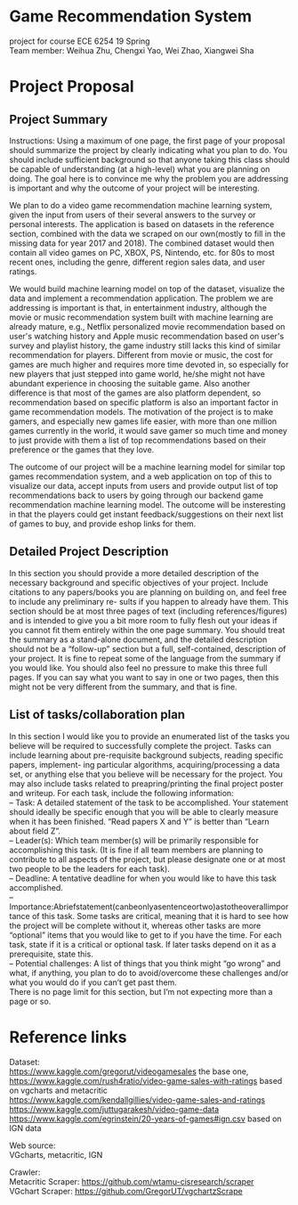 # Game Recommendation System
project for course ECE 6254 19 Spring  
Team member: Weihua Zhu, Chengxi Yao, Wei Zhao, Xiangwei Sha

# Project Proposal
## Project Summary
Instructions: Using a maximum of one page, the first page of your proposal should summarize the project by clearly indicating what you plan to do. You should include sufficient background so that anyone taking this class should be capable of understanding (at a high-level) what you are planning on doing. The goal here is to convince me why the problem you are addressing is important and why the outcome of your project will be interesting.  

We plan to do a video game recommendation machine learning system, given the input from users of their several answers to the survey or personal interests. The application is based on datasets in the reference section, combined with the data we scraped on our own(mostly to fill in the missing data for year 2017 and 2018). The combined dataset would then contain all video games on PC, XBOX, PS, Nintendo, etc. for 80s to most recent ones, including the genre, different region sales data, and user ratings.  

We would build machine learning model on top of the dataset, visualize the data and implement a recommendation application. The problem we are addressing is important is that, in entertainment industry, although the movie or music recommendation system built with machine learning are already mature, e.g., Netflix personalized movie recommendation based on user's watching history and Apple music recommendation based on user's survey and playlist history, the game industry still lacks this kind of similar recommendation for players. Different from movie or music, the cost for games are much higher and requires more time devoted in, so especially for new players that just stepped into game world, he/she might not have abundant experience in choosing the suitable game. Also another difference is that most of the games are also platform dependent, so recommendation based on specific platform is also an important factor in game recommendation models. The motivation of the project is to make gamers, and especially new games life easier, with more than one million games currently in the world, it would save gamer so much time and money to just provide with them a list of top recommendations based on their preference or the games that they love.

The outcome of our project will be a machine learning model for similar top games recommendation system, and a web application on top of this to visualize our data, accept inputs from users and provide output list of top recommendations back to users by going through our backend game recommendation machine learning model. The outcome will be insteresting in that the players could get instant feedback/suggestions on their next list of games to buy, and provide eshop links for them.


## Detailed Project Description
In this section you should provide a more detailed description of the necessary background and specific objectives of your project. Include citations to any papers/books you are planning on building on, and feel free to include any preliminary re- sults if you happen to already have them. This section should be at most three pages of text (including references/figures) and is intended to give you a bit more room to fully flesh out your ideas if you cannot fit them entirely within the one page summary. You should treat the summary as a stand-alone document, and the detailed description should not be a “follow-up” section but a full, self-contained, description of your project. It is fine to repeat some of the language from the summary if you would like. You should also feel no pressure to make this three full pages. If you can say what you want to say in one or two pages, then this might not be very different from the summary, and that is fine.  


## List of tasks/collaboration plan
In this section I would like you to provide an enumerated list of the tasks you believe will be required to successfully complete the project. Tasks can include learning about pre-requisite background subjects, reading specific papers, implement- ing particular algorithms, acquiring/processing a data set, or anything else that you believe will be necessary for the project. You may also include tasks related to preapring/printing the final project poster and writeup. For each task, include the following information:  
– Task: A detailed statement of the task to be accomplished. Your statement should ideally be specific enough that you will be able to clearly measure when it has been finished. “Read papers X and Y” is better than “Learn about field Z”.  
– Leader(s): Which team member(s) will be primarily responsible for accomplishing this task. (It is fine if all team members are planning to contribute to all aspects of the project, but please designate one or at most two people to be the leaders for each task).  
– Deadline: A tentative deadline for when you would like to have this task accomplished.    
– Importance:Abriefstatement(canbeonlyasentenceortwo)astotheoverallimportance of this task. Some tasks are critical, meaning that it is hard to see how the project will be complete without it, whereas other tasks are more “optional” items that you would like to get to if you have the time. For each task, state if it is a critical or optional task. If later tasks depend on it as a prerequisite, state this.  
– Potential challenges: A list of things that you think might “go wrong” and what, if anything, you plan to do to avoid/overcome these challenges and/or what you would do if you can’t get past them.  
There is no page limit for this section, but I’m not expecting more than a page or so.  

# Reference links
Dataset:  
https://www.kaggle.com/gregorut/videogamesales the base one,  
https://www.kaggle.com/rush4ratio/video-game-sales-with-ratings   based on vgcharts and metacritic  
https://www.kaggle.com/kendallgillies/video-game-sales-and-ratings  
https://www.kaggle.com/juttugarakesh/video-game-data  
https://www.kaggle.com/egrinstein/20-years-of-games#ign.csv based on IGN data  

Web source:  
VGcharts, metacritic, IGN  

Crawler:  
Metacritic Scraper: https://github.com/wtamu-cisresearch/scraper  
VGchart Scraper: https://github.com/GregorUT/vgchartzScrape  
